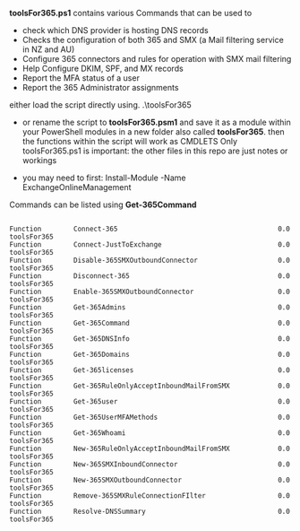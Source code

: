 <b>toolsFor365.ps1</b> contains various Commands that can be used to
  - check which DNS  provider is hosting DNS records
  - Checks the configuration of both 365 and SMX (a Mail filtering service in NZ and AU)
  - Configure 365 connectors and rules for operation with SMX mail filtering
  - Help Configure DKIM, SPF, and MX records
  - Report the MFA status of a user
  - Report the 365 Administrator assignments

either load the script directly using. .\toolsFor365

 - or rename the script to <b>toolsFor365.psm1</b> and save it as a module within your PowerShell modules in a new folder also called <b>toolsFor365</b>. then the functions within the script will work as CMDLETS
Only toolsFor365.ps1 is important: the other files in this repo are just notes or workings

- you may need to first: Install-Module -Name ExchangeOnlineManagement

Commands can be listed using <b>Get-365Command</b>

<code>
Function        Connect-365                                        0.0        toolsFor365
Function        Connect-JustToExchange                             0.0        toolsFor365
Function        Disable-365SMXOutboundConnector                    0.0        toolsFor365
Function        Disconnect-365                                     0.0        toolsFor365
Function        Enable-365SMXOutboundConnector                     0.0        toolsFor365
Function        Get-365Admins                                      0.0        toolsFor365
Function        Get-365Command                                     0.0        toolsFor365
Function        Get-365DNSInfo                                     0.0        toolsFor365
Function        Get-365Domains                                     0.0        toolsFor365
Function        Get-365licenses                                    0.0        toolsFor365
Function        Get-365RuleOnlyAcceptInboundMailFromSMX            0.0        toolsFor365
Function        Get-365user                                        0.0        toolsFor365
Function        Get-365UserMFAMethods                              0.0        toolsFor365
Function        Get-365Whoami                                      0.0        toolsFor365
Function        New-365RuleOnlyAcceptInboundMailFromSMX            0.0        toolsFor365
Function        New-365SMXInboundConnector                         0.0        toolsFor365
Function        New-365SMXOutboundConnector                        0.0        toolsFor365
Function        Remove-365SMXRuleConnectionFIlter                  0.0        toolsFor365
Function        Resolve-DNSSummary                                 0.0        toolsFor365
</code>


